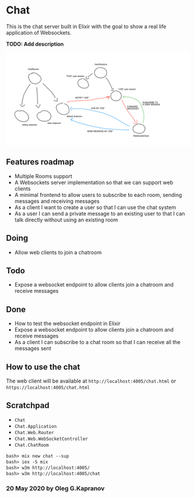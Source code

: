 # Chat

This is the chat server built in Elixir with the goal to show a
real life application of Websockets.

**TODO: Add description**

![the sketch](sketch.png?raw=true)

## Features roadmap

- Multiple Rooms support
- A Websockets server implementation so that we can support web clients
- A minimal frontend to allow users to subscribe to each room, sending
  messages and receiving messages
- As a client I want to create a user so that I can use the chat system
- As a user I can send a private message to an existing user to that I
  can talk directly without using an existing room

## Doing

- Allow web clients to join a chatroom


## Todo

- Expose a websocket endpoint to allow clients join a chatroom and receive messages

## Done

- How to test the websocket endpoint in Elixir
- Expose a websocket endpoint to allow clients join a chatroom and receive messages
- As a client I can subscribe to a chat room so that I can receive all the messages sent

## How to use the chat

The web client will be available at `http://localhost:4005/chat.html`
or `https://localhost:4005/chat.html`

## Scratchpad

- `Chat`
- `Chat.Application`
- `Chat.Web.Router`
- `Chat.Web.WebSocketController`
- `Chat.ChatRoom`

```
bash> mix new chat --sup
bash> iex -S mix
bash> w3m http://localhost:4005/
bash> w3m http://localhost:4005/chat
```

### 20 May 2020 by Oleg G.Kapranov
